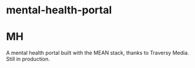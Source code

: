 ﻿# mental-health-portal
# MH

A mental health portal built with the MEAN stack, thanks to Traversy Media. Still in production.
